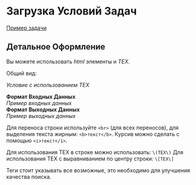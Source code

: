 # Загрузка Условий Задач #

[Пример задачи](https://code-bank.ru/tasks/efbbc7e750dd7210a00a5f47fad3d1b007da59551de9b0608ba6e56d12154645f95af7e5ea6ec50e61e1e216ef38253da46b91a369e45d4f4a7f87b41778a303)

## Детальное Оформление ##

Вы можете использовать *html* элементы и *TEX*.

Общий вид:

*Условие с использованием TEX*

**Формат Входных Данных**  
*Пример входных данных*  
**Формат Выходных Данных**  
*Пример выходных данных*

Для переноса строки используйте `<br>` (для всех переносов), для выделения текста жирным: `<b>текст</b>`.  Курсив можно сделать с помощью `<i>текст</i>`.

Для использования TEX в строке можно использовать: `\(TEX\)`
Для использования TEX с выравниванием по центру строки: `\[TEX\]`

Теги стоит указывать все возможные, это необходимо для улучшения качества поиска.
